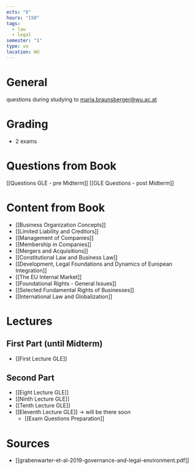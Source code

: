```yaml
---
ects: "6"
hours: "150"
tags:
  - law
  - legal
semester: "1"
type: vo
location: WU
---
```

# General
questions during studying to maria.braunsberger@wu.ac.at

# Grading
- 2 exams

# Questions from Book
[[Questions GLE - pre Midterm]]
[[GLE Questions - post Midterm]]

# Content from Book
- [[Business Organization Concepts]]
- [[Limited Liability and Creditors]]
- [[Management of Companies]]
- [[Membership in Companies]]
- [[Mergers and Acquisitions]]
- [[Constitutional Law and Business Law]]
- [[Development, Legal Foundations and Dynamics of European Integration]]
- [[The EU Internal Market]]
- [[Foundational Rights - General Issues]]
- [[Selected Fundamental Rights of Businesses]]
- [[International Law and Globalization]]
# Lectures
## First Part (until Midterm)
- [[First Lecture GLE]]
## Second Part 
- [[Eight Lecture GLE]]
- [[Ninth Lecture GLE]]
- [[Tenth Lecture GLE]]
- [[Eleventh Lecture GLE]] -> will be there soon
	- [[Exam Questions Preparation]]
# Sources
- [[grabenwarter-et-al-2019-governance-and-legal-environment.pdf]]